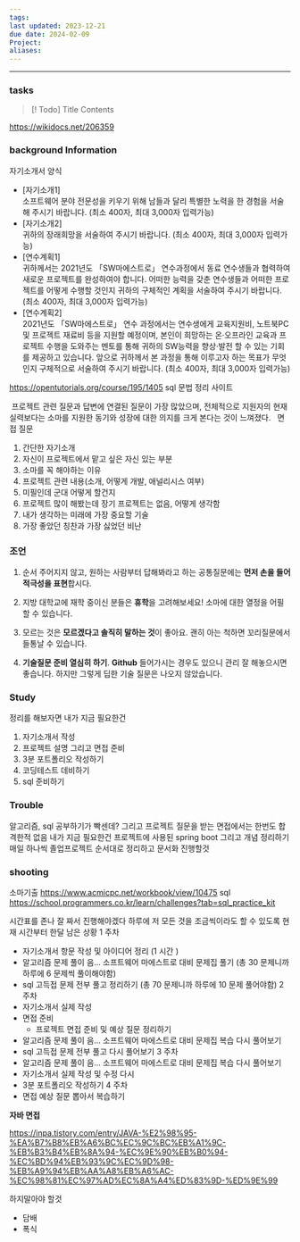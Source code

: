 ```yaml
---
tags: 
last updated: 2023-12-21
due date: 2024-02-09
Project: 
aliases:
---
```

--- 
### tasks

> [! Todo] Title
> Contents

https://wikidocs.net/206359

### background Information
자기소개서 양식

- [자기소개1]  
    소프트웨어 분야 전문성을 키우기 위해 남들과 달리 특별한 노력을 한 경험을 서술해 주시기 바랍니다. (최소 400자, 최대 3,000자 입력가능)
- [자기소개2]  
    귀하의 장래희망을 서술하여 주시기 바랍니다. (최소 400자, 최대 3,000자 입력가능)
- [연수계획1]  
    귀하께서는 2021년도 「SW마에스트로」 연수과정에서 동료 연수생들과 협력하여 새로운 프로젝트를 완성하여야 합니다. 어떠한 능력을 갖춘 연수생들과 어떠한 프로젝트를 어떻게 수행할 것인지 귀하의 구체적인 계획을 서술하여 주시기 바랍니다. (최소 400자, 최대 3,000자 입력가능)
- [연수계획2]  
    2021년도 「SW마에스트로」 연수 과정에서는 연수생에게 교육지원비, 노트북PC 및 프로젝트 재료비 등을 지원할 예정이며, 본인이 희망하는 온·오프라인 교육과 프로젝트 수행을 도와주는 멘토를 통해 귀하의 SW능력을 향상·발전 할 수 있는 기회를 제공하고 있습니다. 앞으로 귀하께서 본 과정을 통해 이루고자 하는 목표가 무엇인지 구체적으로 서술하여 주시기 바랍니다. (최소 400자, 최대 3,000자 입력가능)

https://opentutorials.org/course/195/1405
sql 문법 정리 사이트


 프로젝트 관련 질문과 답변에 연결된 질문이 가장 많았으며, 전체적으로 지원자의 현재 실력보다는 소마를 지원한 동기와 성장에 대한 의지를 크게 본다는 것이 느껴졌다.
 
면접 질문 

1. 간단한 자기소개
2. 자신이 프로젝트에서 맡고 싶은 자신 있는 부분
3. 소마를 꼭 해야하는 이유
4. 프로젝트 관련 내용(소개, 어떻게 개발, 애널리시스 여부)
5. 미필인데 군대 어떻게 할건지
6. 프로젝트 많이 해봤는데 장기 프로젝트는 없음, 어떻게 생각함
7. 내가 생각하는 미래에 가장 중요할 기술
8. 가장 좋았던 칭찬과 가장 싫었던 비난


### 조언

1. 순서 주어지지 않고, 원하는 사람부터 답해봐라고 하는 공통질문에는 **먼저 손을 들어 적극성을 표현**합시다.
    
2. 지방 대학교에 재학 중이신 분들은 **휴학**을 고려해보세요! 소마에 대한 열정을 어필할 수 있습니다.
    
3. 모르는 것은 **모르겠다고 솔직히 말하는 것**이 좋아요. 괜히 아는 척하면 꼬리질문에서 들통날 수 있습니다.
    
4. **기술질문 준비 열심히 하기**. **Github** 들어가시는 경우도 있으니 관리 잘 해놓으시면 좋습니다. 하지만 그렇게 딥한 기술 질문은 나오지 않았습니다.

### Study

정리를 해보자면 내가 지금 필요한건
1. 자기소개서 작성
2. 프로젝트 설명 그리고 면접 준비
3. 3분 포트폴리오 작성하기
4. 코딩테스트 데비하기
5. sql 준비하기 

### Trouble
알고리즘, sql  공부하기가 빡센데?
그리고 프로젝트 질문을 받는 면접에서는 한번도 합격한적 없음
내가 지금 필요한건 프로젝트에 사용된 spring boot 그리고 개념 정리하기 매일 하나씩
졸업프로젝트 순서대로 정리하고 문서화 진행할것

### shooting
소마기출
https://www.acmicpc.net/workbook/view/10475
sql
https://school.programmers.co.kr/learn/challenges?tab=sql_practice_kit

시간표를 존나 잘 짜서 진행해야겠다 하루에 저 모든 것을 조금씩이라도 할 수 있도록
현재 시간부터 한달 남은 상황
1 주차 
- 자기소개서 항문 작성 및 아이디어 정리 (1 시간 )
- 알고리즘 문제 풀이 음... 소프트웨어 마에스트로 대비 문제집 풀기 (총 30 문제니까 하루에 6 문제씩 풀이해야함)
- sql 고득접 문제 전부 풀고 정리하기 (총 70 문제니까 하루에 10 문제 풀어야함)
2 주차
- 자기소개서 실제 작성 
- 면접 준비
	- 프로젝트 면접 준비 및 예상 질문 정리하기
- 알고리즘 문제 풀이 음... 소프트웨어 마에스트로 대비 문제집 복습 다시 풀어보기
- sql 고득접 문제 전부 풀고 다시 풀어보기
3 주차
- 알고리즘 문제 풀이 음... 소프트웨어 마에스트로 대비 문제집 복습 다시 풀어보기
- 자기소개서 실제 작성 및 수정 다시 
- 3분 포트폴리오 작성하기
4 주차
- 면접 예상 질문 뽑아서 복습하기

**자바 면접**

https://inpa.tistory.com/entry/JAVA-%E2%98%95-%EA%B7%B8%EB%A6%BC%EC%9C%BC%EB%A1%9C-%EB%B3%B4%EB%8A%94-%EC%9E%90%EB%B0%94-%EC%BD%94%EB%93%9C%EC%9D%98-%EB%A9%94%EB%AA%A8%EB%A6%AC-%EC%98%81%EC%97%AD%EC%8A%A4%ED%83%9D-%ED%9E%99



하지말아야 할것 
- 담배
- 폭식